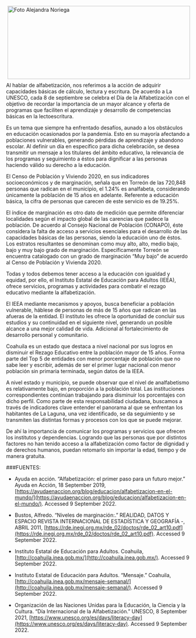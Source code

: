 
<p>
   <a title="ir a Otras Publicaciones de este Autor" href="http://www.trcimplan.gob.mx/autores/olga-alejandra-noriega-aranda.html"><img class="img-responsive contenido-imagen" src="../imagenes/128/lic-olga-alejandra-noriega-aranda-top5.png" align="right" alt="Foto Alejandra Noriega" width="500" height="200"></a>

</p>

</br></br></br></br></br></br></br>
---

Al hablar de alfabetización, nos referimos a la acción de adquirir capacidades básicas de cálculo, lectura y escritura. De acuerdo a La UNESCO, cada 8 de septiembre se celebra el Día de la Alfabetización con el objetivo de recordar la importancia de un mayor alcance y oferta de programas que faciliten el aprendizaje y desarrollo de competencias básicas en la lectoescritura.

Es un tema que siempre ha enfrentado desafíos, aunado a los obstáculos en educación ocasionados por la pandemia. Esto en su mayoría afectando a poblaciones vulnerables, generando pérdidas de aprendizaje y abandono escolar. Al definir un día en específico para dicha celebración, se desea transmitir un mensaje a los titulares del ámbito educativo, la relevancia de los programas y seguimiento a éstos para dignificar a las personas haciendo válido su derecho a la educación.

El Censo de Población y Viviendo 2020, en sus indicadores socioeconómicos y de marginación, señala que en Torreón de las 720,848 personas que radican en el municipio, el 1.24% es analfabeta, considerando únicamente la población de 15 años en adelante. Referente a educación básica, la cifra de personas que carecen de este servicio es de 19.25%.

El índice de marginación es otro dato de medición que permite diferenciar localidades según el impacto global de las carencias que padece la población. De acuerdo al Consejo Nacional de Población (CONAPO), éste considera la falta de acceso a servicios esenciales para el desarrollo de las capacidades básicas de las personas, siendo la educación uno de éstos. Los estratos resultantes se denominan como muy alto, alto, medio bajo, bajo y muy bajo grado de marginación.  Específicamente Torreón se encuentra catalogado con un grado de marginación “Muy bajo” de acuerdo al Censo de Población y Vivienda 2020.

Todas y todos debemos tener acceso a la educación con igualdad y equidad, por ello, el Instituto Estatal de Educación para Adultos (IEEA), ofrece servicios, programas y actividades para combatir el rezago educativo mediante la alfabetización.

El IEEA mediante mecanismos y apoyos, busca beneficiar a población vulnerable, háblese de personas de más de 15 años que radican en las afueras de la entidad. El instituto les ofrece la oportunidad de concluir sus estudios y su continuidad en el siguiente nivel, generando un posible alcance a una mejor calidad de vida. Adicional al fortalecimiento de desarrollo personal y comunitario.

Coahuila es un estado que destaca a nivel nacional por sus logros en disminuir el Rezago Educativo entre la población mayor de 15 años.  Forma parte del Top 5 de entidades con menor porcentaje de población que no sabe leer y escribir, además de ser el primer lugar nacional con menor población sin primaria terminada, según datos de la IEEA.

A nivel estado y municipio, se puede observar que el nivel de analfabetismo es relativamente bajo, en proporción a la población total. Las instituciones correspondientes continúan trabajando para disminuir los porcentajes con dicho perfil. Como parte de esta responsabilidad ciudadana, buscamos a través de indicadores clave entender el panorama al que se enfrentan los habitantes de La Laguna, una vez identificado, se da seguimiento y se transmiten las distintas formas y procesos con los que se puede mejorar.

De ahí la importancia de comunicar los programas y servicios que ofrecen los institutos y dependencias. Logrando que las personas que por distintos factores no han tenido acceso a la alfabetización como factor de dignidad y de derechos humanos, puedan retomarlo sin importar la edad, tiempo y de manera gratuita.


###FUENTES:

- Ayuda en acción. “Alfabetización: el primer paso para un futuro mejor.” Ayuda en Acción, 18 September 2019, [https://ayudaenaccion.org/blog/educacion/alfabetizacion-en-el-mundo/](https://ayudaenaccion.org/blog/educacion/alfabetizacion-en-el-mundo/). Accessed 9 September 2022.

- Bustos, Alfredo. “Niveles de marginación:.” REALIDAD, DATOS Y ESPACIO REVISTA INTERNACIONAL DE ESTADÍSTICA Y GEOGRAFÍA -, ABRIL 2011, [https://rde.inegi.org.mx/rde_02/doctos/rde_02_art10.pdf](https://rde.inegi.org.mx/rde_02/doctos/rde_02_art10.pdf). Accessed 9 September 2022.

- Instituto Estatal de Educación para Adultos. Coahuila, [http://coahuila.inea.gob.mx/](http://coahuila.inea.gob.mx/). Accessed 9 September 2022.

- Instituto Estatal de Educación para Adultos. “Mensaje.” Coahuila, [http://coahuila.inea.gob.mx/mensaje-semanal/](http://coahuila.inea.gob.mx/mensaje-semanal/). Accessed 9 September 2022.

- Organización de las Naciones Unidas para la Educación, la Ciencia y la Cultura. “Día Internacional de la Alfabetización.” UNESCO, 8 September 2021, [https://www.unesco.org/es/days/literacy-day](https://www.unesco.org/es/days/literacy-day). Accessed 9 September 2022.
